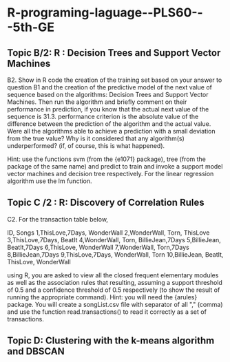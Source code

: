 # R-programing-laguage--PLS60---5th-GE

Topic B/2:    R : Decision Trees and Support Vector Machines
-------------------------------------------------------------

B2. Show in R code the creation of the training set based on your answer to
question B1 and the creation of the predictive model of the next value of
sequence based on the algorithms: Decision Trees and Support Vector Machines. Then run the algorithm
and briefly comment on their performance in prediction, if you know
that the actual next value of the sequence is 31.3.
performance criterion is the absolute value of the difference between the prediction of the algorithm and the
actual value. Were all the algorithms able to achieve a prediction with a small deviation
from the true value? Why is it considered that any algorithm(s) underperformed?
(if, of course, this is what happened).

Hint: use the functions svm (from the {e1071} package), tree (from the package of the same name) and predict to train and invoke a support model
vector machines and decision tree respectively. For the linear regression algorithm use the lm function.




Topic C /2 :   R:  Discovery of Correlation Rules
-----------------------------------------------

C2. For the transaction table below, 

ID, Songs
1,ThisLove,7Days, WonderWall
2,WonderWall, Torn, ThisLove
3,ThisLove,7Days, BeatIt
4,WonderWall, Torn, BillieJean,7Days
5,BillieJean, BeatIt,7Days
6,ThisLove, WonderWall
7,WonderWall, Torn,7Days
8,BillieJean,7Days
9,ThisLove,7Days, WonderWall, Torn
10,BillieJean, BeatIt, ThisLove, WonderWall

using R, you are asked to view all the closed frequent elementary modules as well as the association rules that
resulting, assuming a support threshold of 0.5 and a confidence threshold of 0.5
respectively (to show the result of running the appropriate command).
Hint: you will need the {arules} package. You will create a songList.csv file with
separator of all "," (comma) and use the function
read.transactions() to read it correctly as a set of transactions.

Topic D: Clustering with the k-means algorithm and DBSCAN
---------------------------------------------------------


